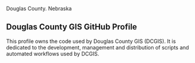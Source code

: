 Douglas County. Nebraska
## Douglas County GIS GitHub Profile

This profile owns the code used by Douglas County GIS (DCGIS). It is dedicated to the development, management and distribution of scripts and automated workflows used by DCGIS.

<!---
dcgisadmin/dcgisadmin is a ✨ special ✨ repository because its `README.md` (this file) appears on your GitHub profile.
You can click the Preview link to take a look at your changes.
--->
